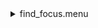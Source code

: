 <details><summary>find_focus.menu</summary><blockquote><pre><details><summary>find_focus.cbk</summary><blockquote><pre><details><summary>Exposure_80.rcp</summary><blockquote><pre>exposure 80
</pre></blockquote></details><details><summary>setupDark.rcp</summary><blockquote><pre>shut	in
</pre></blockquote></details><details><summary>dark_01wave_1beam_16sums_1rep_BOTH.rcp</summary><blockquote><pre>data	rcam	both	656.28	16
</pre></blockquote></details><details><summary>setupND.rcp</summary><blockquote><pre>shut in
diffuser  out
nd in
cover out
occ		out
calib	out
shut	out
</pre></blockquote></details><details><summary>637_focus.rcp</summary><blockquote><pre>prefilterrange 637
o1 16
<details><summary>637_01wave_1beam_16sums_1rep_BOTH.rcp</summary><blockquote><pre>data	rcam	both	637.40	16
</pre></blockquote></details>o1 17
<details><summary>637_01wave_1beam_16sums_1rep_BOTH.rcp</summary><blockquote><pre>data	rcam	both	637.40	16
</pre></blockquote></details>o1 18
<details><summary>637_01wave_1beam_16sums_1rep_BOTH.rcp</summary><blockquote><pre>data	rcam	both	637.40	16
</pre></blockquote></details><details><summary>637_01wave_1beam_16sums_1rep_BOTH.rcp</summary><blockquote><pre>data	rcam	both	637.40	16
</pre></blockquote></details>o1 19
<details><summary>637_01wave_1beam_16sums_1rep_BOTH.rcp</summary><blockquote><pre>data	rcam	both	637.40	16
</pre></blockquote></details>o1 20
<details><summary>637_01wave_1beam_16sums_1rep_BOTH.rcp</summary><blockquote><pre>data	rcam	both	637.40	16
</pre></blockquote></details>o1 21
<details><summary>637_01wave_1beam_16sums_1rep_BOTH.rcp</summary><blockquote><pre>data	rcam	both	637.40	16
</pre></blockquote></details>o1 22
<details><summary>637_01wave_1beam_16sums_1rep_BOTH.rcp</summary><blockquote><pre>data	rcam	both	637.40	16
</pre></blockquote></details>o1 23
<details><summary>637_01wave_1beam_16sums_1rep_BOTH.rcp</summary><blockquote><pre>data	rcam	both	637.40	16
</pre></blockquote></details>o1 24
<details><summary>637_01wave_1beam_16sums_1rep_BOTH.rcp</summary><blockquote><pre>data	rcam	both	637.40	16
</pre></blockquote></details>o1 25
<details><summary>637_01wave_1beam_16sums_1rep_BOTH.rcp</summary><blockquote><pre>data	rcam	both	637.40	16
</pre></blockquote></details>o1 26
<details><summary>637_01wave_1beam_16sums_1rep_BOTH.rcp</summary><blockquote><pre>data	rcam	both	637.40	16
</pre></blockquote></details></pre></blockquote></details><details><summary>670_focus.rcp</summary><blockquote><pre>prefilterrange 670
o1 19
<details><summary>670_01wave_2beam_16sums_1rep_BOTH.rcp</summary><blockquote><pre>data	rcam	both	670.16	16
data	tcam	both	670.16	16
</pre></blockquote></details>o1 20
<details><summary>670_01wave_2beam_16sums_1rep_BOTH.rcp</summary><blockquote><pre>data	rcam	both	670.16	16
data	tcam	both	670.16	16
</pre></blockquote></details>o1 21
<details><summary>670_01wave_2beam_16sums_1rep_BOTH.rcp</summary><blockquote><pre>data	rcam	both	670.16	16
data	tcam	both	670.16	16
</pre></blockquote></details>o1 22
<details><summary>670_01wave_2beam_16sums_1rep_BOTH.rcp</summary><blockquote><pre>data	rcam	both	670.16	16
data	tcam	both	670.16	16
</pre></blockquote></details>o1 23
<details><summary>670_01wave_2beam_16sums_1rep_BOTH.rcp</summary><blockquote><pre>data	rcam	both	670.16	16
data	tcam	both	670.16	16
</pre></blockquote></details>o1 24
<details><summary>670_01wave_2beam_16sums_1rep_BOTH.rcp</summary><blockquote><pre>data	rcam	both	670.16	16
data	tcam	both	670.16	16
</pre></blockquote></details>o1 25
<details><summary>670_01wave_2beam_16sums_1rep_BOTH.rcp</summary><blockquote><pre>data	rcam	both	670.16	16
data	tcam	both	670.16	16
</pre></blockquote></details>o1 26
<details><summary>670_01wave_2beam_16sums_1rep_BOTH.rcp</summary><blockquote><pre>data	rcam	both	670.16	16
data	tcam	both	670.16	16
</pre></blockquote></details>o1 27
<details><summary>670_01wave_2beam_16sums_1rep_BOTH.rcp</summary><blockquote><pre>data	rcam	both	670.16	16
data	tcam	both	670.16	16
</pre></blockquote></details>o1 28
<details><summary>670_01wave_2beam_16sums_1rep_BOTH.rcp</summary><blockquote><pre>data	rcam	both	670.16	16
data	tcam	both	670.16	16
</pre></blockquote></details>o1 29
<details><summary>670_01wave_2beam_16sums_1rep_BOTH.rcp</summary><blockquote><pre>data	rcam	both	670.16	16
data	tcam	both	670.16	16
</pre></blockquote></details>o1 30
<details><summary>670_01wave_2beam_16sums_1rep_BOTH.rcp</summary><blockquote><pre>data	rcam	both	670.16	16
data	tcam	both	670.16	16
</pre></blockquote></details>o1 31
<details><summary>670_01wave_2beam_16sums_1rep_BOTH.rcp</summary><blockquote><pre>data	rcam	both	670.16	16
data	tcam	both	670.16	16
</pre></blockquote></details></pre></blockquote></details><details><summary>761_focus.rcp</summary><blockquote><pre>prefilterrange 761
<<<<<<< head
o1 34
<details><summary>761_01wave_2beam_16sums_1rep_BOTH.rcp</summary><blockquote><pre><<<<<<< head
data	rcam	both	761.1	16
data	tcam	both	761.1	16
=======
data	rcam	both	761.16	16
data	tcam	both	761.16	16
>>>>>>> c8caa955903d9a7770de42c956093fa1c1f9ea7b
</pre></blockquote></details>o1 35
<details><summary>761_01wave_2beam_16sums_1rep_BOTH.rcp</summary><blockquote><pre><<<<<<< head
data	rcam	both	761.1	16
data	tcam	both	761.1	16
=======
data	rcam	both	761.16	16
data	tcam	both	761.16	16
>>>>>>> c8caa955903d9a7770de42c956093fa1c1f9ea7b
</pre></blockquote></details>o1 36
<details><summary>761_01wave_2beam_16sums_1rep_BOTH.rcp</summary><blockquote><pre><<<<<<< head
data	rcam	both	761.1	16
data	tcam	both	761.1	16
=======
data	rcam	both	761.16	16
data	tcam	both	761.16	16
>>>>>>> c8caa955903d9a7770de42c956093fa1c1f9ea7b
</pre></blockquote></details>o1 37
<details><summary>761_01wave_2beam_16sums_1rep_BOTH.rcp</summary><blockquote><pre><<<<<<< head
data	rcam	both	761.1	16
data	tcam	both	761.1	16
=======
data	rcam	both	761.16	16
data	tcam	both	761.16	16
>>>>>>> c8caa955903d9a7770de42c956093fa1c1f9ea7b
</pre></blockquote></details>o1 38
<details><summary>761_01wave_2beam_16sums_1rep_BOTH.rcp</summary><blockquote><pre><<<<<<< head
data	rcam	both	761.1	16
data	tcam	both	761.1	16
=======
data	rcam	both	761.16	16
data	tcam	both	761.16	16
>>>>>>> c8caa955903d9a7770de42c956093fa1c1f9ea7b
</pre></blockquote></details>o1 39
<details><summary>761_01wave_2beam_16sums_1rep_BOTH.rcp</summary><blockquote><pre><<<<<<< head
data	rcam	both	761.1	16
data	tcam	both	761.1	16
=======
data	rcam	both	761.16	16
data	tcam	both	761.16	16
>>>>>>> c8caa955903d9a7770de42c956093fa1c1f9ea7b
</pre></blockquote></details>o1 40
<details><summary>761_01wave_2beam_16sums_1rep_BOTH.rcp</summary><blockquote><pre><<<<<<< head
data	rcam	both	761.1	16
data	tcam	both	761.1	16
=======
data	rcam	both	761.16	16
data	tcam	both	761.16	16
>>>>>>> c8caa955903d9a7770de42c956093fa1c1f9ea7b
</pre></blockquote></details>o1 41
<details><summary>761_01wave_2beam_16sums_1rep_BOTH.rcp</summary><blockquote><pre><<<<<<< head
data	rcam	both	761.1	16
data	tcam	both	761.1	16
=======
data	rcam	both	761.16	16
data	tcam	both	761.16	16
>>>>>>> c8caa955903d9a7770de42c956093fa1c1f9ea7b
</pre></blockquote></details>o1 42
<details><summary>761_01wave_2beam_16sums_1rep_BOTH.rcp</summary><blockquote><pre><<<<<<< head
data	rcam	both	761.1	16
data	tcam	both	761.1	16
=======
data	rcam	both	761.16	16
data	tcam	both	761.16	16
>>>>>>> c8caa955903d9a7770de42c956093fa1c1f9ea7b
</pre></blockquote></details>o1 43
<details><summary>761_01wave_2beam_16sums_1rep_BOTH.rcp</summary><blockquote><pre><<<<<<< head
data	rcam	both	761.1	16
data	tcam	both	761.1	16
=======
data	rcam	both	761.16	16
data	tcam	both	761.16	16
>>>>>>> c8caa955903d9a7770de42c956093fa1c1f9ea7b
</pre></blockquote></details>o1 44
<details><summary>761_01wave_2beam_16sums_1rep_BOTH.rcp</summary><blockquote><pre><<<<<<< head
data	rcam	both	761.1	16
data	tcam	both	761.1	16
=======
data	rcam	both	761.16	16
data	tcam	both	761.16	16
>>>>>>> c8caa955903d9a7770de42c956093fa1c1f9ea7b
</pre></blockquote></details>o1 45
<details><summary>761_01wave_2beam_16sums_1rep_BOTH.rcp</summary><blockquote><pre><<<<<<< head
data	rcam	both	761.1	16
data	tcam	both	761.1	16
=======
data	rcam	both	761.16	16
data	tcam	both	761.16	16
>>>>>>> c8caa955903d9a7770de42c956093fa1c1f9ea7b
</pre></blockquote></details>o1 46
<details><summary>761_01wave_2beam_16sums_1rep_BOTH.rcp</summary><blockquote><pre><<<<<<< head
data	rcam	both	761.1	16
data	tcam	both	761.1	16
=======
data	rcam	both	761.16	16
data	tcam	both	761.16	16
>>>>>>> c8caa955903d9a7770de42c956093fa1c1f9ea7b
</pre></blockquote></details>=======
o1 26
<details><summary>761_01wave_1beam_16sums_1rep_BOTH.rcp</summary><blockquote><pre>data	rcam	both	761.16	16
</pre></blockquote></details>o1 27
<details><summary>761_01wave_1beam_16sums_1rep_BOTH.rcp</summary><blockquote><pre>data	rcam	both	761.16	16
</pre></blockquote></details>o1 28
<details><summary>761_01wave_1beam_16sums_1rep_BOTH.rcp</summary><blockquote><pre>data	rcam	both	761.16	16
</pre></blockquote></details>o1 29
<details><summary>761_01wave_1beam_16sums_1rep_BOTH.rcp</summary><blockquote><pre>data	rcam	both	761.16	16
</pre></blockquote></details>o1 30
<details><summary>761_01wave_1beam_16sums_1rep_BOTH.rcp</summary><blockquote><pre>data	rcam	both	761.16	16
</pre></blockquote></details>o1 31
<details><summary>761_01wave_1beam_16sums_1rep_BOTH.rcp</summary><blockquote><pre>data	rcam	both	761.16	16
</pre></blockquote></details>o1 32
<details><summary>761_01wave_1beam_16sums_1rep_BOTH.rcp</summary><blockquote><pre>data	rcam	both	761.16	16
</pre></blockquote></details>o1 33
<details><summary>761_01wave_1beam_16sums_1rep_BOTH.rcp</summary><blockquote><pre>data	rcam	both	761.16	16
</pre></blockquote></details>o1 34
<details><summary>761_01wave_1beam_16sums_1rep_BOTH.rcp</summary><blockquote><pre>data	rcam	both	761.16	16
</pre></blockquote></details>o1 35
<details><summary>761_01wave_1beam_16sums_1rep_BOTH.rcp</summary><blockquote><pre>data	rcam	both	761.16	16
</pre></blockquote></details>o1 36
<details><summary>761_01wave_1beam_16sums_1rep_BOTH.rcp</summary><blockquote><pre>data	rcam	both	761.16	16
</pre></blockquote></details>o1 37
<details><summary>761_01wave_1beam_16sums_1rep_BOTH.rcp</summary><blockquote><pre>data	rcam	both	761.16	16
</pre></blockquote></details>o1 38
<details><summary>761_01wave_1beam_16sums_1rep_BOTH.rcp</summary><blockquote><pre>data	rcam	both	761.16	16
</pre></blockquote></details>o1 39
<details><summary>761_01wave_1beam_16sums_1rep_BOTH.rcp</summary><blockquote><pre>data	rcam	both	761.16	16
</pre></blockquote></details>o1 40
<details><summary>761_01wave_1beam_16sums_1rep_BOTH.rcp</summary><blockquote><pre>data	rcam	both	761.16	16
</pre></blockquote></details>o1 41
<details><summary>761_01wave_1beam_16sums_1rep_BOTH.rcp</summary><blockquote><pre>data	rcam	both	761.16	16
</pre></blockquote></details>o1 42
<details><summary>761_01wave_1beam_16sums_1rep_BOTH.rcp</summary><blockquote><pre>data	rcam	both	761.16	16
</pre></blockquote></details>>>>>>>> c8caa955903d9a7770de42c956093fa1c1f9ea7b
</pre></blockquote></details><details><summary>Exposure_60.rcp</summary><blockquote><pre>exposure 60
</pre></blockquote></details><details><summary>setupDark.rcp</summary><blockquote><pre>shut	in
</pre></blockquote></details><details><summary>dark_01wave_1beam_16sums_1rep_BOTH.rcp</summary><blockquote><pre>data	rcam	both	656.28	16
</pre></blockquote></details><details><summary>setupNDShutterOut.rcp</summary><blockquote><pre>shut	out
</pre></blockquote></details><details><summary>789_focus.rcp</summary><blockquote><pre>prefilterrange 789
o1 34
<details><summary>789_01wave_2beam_16sums_1rep_BOTH.rcp</summary><blockquote><pre>data	rcam	both	789.40	16
data	tcam	both	789.40	16
</pre></blockquote></details>o1 35
<details><summary>789_01wave_1beam_16sums_1rep_BOTH.rcp</summary><blockquote><pre>data	rcam	both	789.40	16
</pre></blockquote></details>o1 36
<details><summary>789_01wave_1beam_16sums_1rep_BOTH.rcp</summary><blockquote><pre>data	rcam	both	789.40	16
</pre></blockquote></details>o1 37
<details><summary>789_01wave_1beam_16sums_1rep_BOTH.rcp</summary><blockquote><pre>data	rcam	both	789.40	16
</pre></blockquote></details>o1 38
<details><summary>789_01wave_1beam_16sums_1rep_BOTH.rcp</summary><blockquote><pre>data	rcam	both	789.40	16
</pre></blockquote></details>o1 39
<details><summary>789_01wave_1beam_16sums_1rep_BOTH.rcp</summary><blockquote><pre>data	rcam	both	789.40	16
</pre></blockquote></details>o1 40
<details><summary>789_01wave_1beam_16sums_1rep_BOTH.rcp</summary><blockquote><pre>data	rcam	both	789.40	16
</pre></blockquote></details>o1 41
<details><summary>789_01wave_1beam_16sums_1rep_BOTH.rcp</summary><blockquote><pre>data	rcam	both	789.40	16
</pre></blockquote></details>o1 42
<details><summary>789_01wave_1beam_16sums_1rep_BOTH.rcp</summary><blockquote><pre>data	rcam	both	789.40	16
</pre></blockquote></details>o1 43
<details><summary>789_01wave_1beam_16sums_1rep_BOTH.rcp</summary><blockquote><pre>data	rcam	both	789.40	16
</pre></blockquote></details>o1 44
<details><summary>789_01wave_1beam_16sums_1rep_BOTH.rcp</summary><blockquote><pre>data	rcam	both	789.40	16
</pre></blockquote></details>o1 45
<details><summary>789_01wave_1beam_16sums_1rep_BOTH.rcp</summary><blockquote><pre>data	rcam	both	789.40	16
</pre></blockquote></details>o1 45
<details><summary>789_01wave_1beam_16sums_1rep_BOTH.rcp</summary><blockquote><pre>data	rcam	both	789.40	16
</pre></blockquote></details></pre></blockquote></details><details><summary>Exposure_20.rcp</summary><blockquote><pre>exposure 20
</pre></blockquote></details><details><summary>setupDark.rcp</summary><blockquote><pre>shut	in
</pre></blockquote></details><details><summary>dark_01wave_1beam_16sums_1rep_BOTH.rcp</summary><blockquote><pre>data	rcam	both	656.28	16
</pre></blockquote></details><details><summary>setupNDShutterOut.rcp</summary><blockquote><pre>shut	out
</pre></blockquote></details><details><summary>991_focus.rcp</summary><blockquote><pre>prefilterrange 991
o1 48
<details><summary>991_01wave_2beam_16sums_1rep_BOTH.rcp</summary><blockquote><pre>data	rcam	both	991.26	16
data	tcam	both	991.26	16
</pre></blockquote></details>o1 47
<details><summary>991_01wave_2beam_16sums_1rep_BOTH.rcp</summary><blockquote><pre>data	rcam	both	991.26	16
data	tcam	both	991.26	16
</pre></blockquote></details>o1 49
<details><summary>991_01wave_2beam_16sums_1rep_BOTH.rcp</summary><blockquote><pre>data	rcam	both	991.26	16
data	tcam	both	991.26	16
</pre></blockquote></details>o1 50
<details><summary>991_01wave_2beam_16sums_1rep_BOTH.rcp</summary><blockquote><pre>data	rcam	both	991.26	16
data	tcam	both	991.26	16
</pre></blockquote></details>o1 51
<details><summary>991_01wave_2beam_16sums_1rep_BOTH.rcp</summary><blockquote><pre>data	rcam	both	991.26	16
data	tcam	both	991.26	16
</pre></blockquote></details>o1 52
<details><summary>991_01wave_2beam_16sums_1rep_BOTH.rcp</summary><blockquote><pre>data	rcam	both	991.26	16
data	tcam	both	991.26	16
</pre></blockquote></details>o1 53
<details><summary>991_01wave_2beam_16sums_1rep_BOTH.rcp</summary><blockquote><pre>data	rcam	both	991.26	16
data	tcam	both	991.26	16
</pre></blockquote></details>o1 54
<details><summary>991_01wave_2beam_16sums_1rep_BOTH.rcp</summary><blockquote><pre>data	rcam	both	991.26	16
data	tcam	both	991.26	16
</pre></blockquote></details>o1 55
<details><summary>991_01wave_2beam_16sums_1rep_BOTH.rcp</summary><blockquote><pre>data	rcam	both	991.26	16
data	tcam	both	991.26	16
</pre></blockquote></details>o1 56
<details><summary>991_01wave_2beam_16sums_1rep_BOTH.rcp</summary><blockquote><pre>data	rcam	both	991.26	16
data	tcam	both	991.26	16
</pre></blockquote></details>o1 57
<details><summary>991_01wave_2beam_16sums_1rep_BOTH.rcp</summary><blockquote><pre>data	rcam	both	991.26	16
data	tcam	both	991.26	16
</pre></blockquote></details>o1 58
<details><summary>991_01wave_2beam_16sums_1rep_BOTH.rcp</summary><blockquote><pre>data	rcam	both	991.26	16
data	tcam	both	991.26	16
</pre></blockquote></details>o1 59
<details><summary>991_01wave_2beam_16sums_1rep_BOTH.rcp</summary><blockquote><pre>data	rcam	both	991.26	16
data	tcam	both	991.26	16
</pre></blockquote></details>o1 60
<details><summary>991_01wave_2beam_16sums_1rep_BOTH.rcp</summary><blockquote><pre>data	rcam	both	991.26	16
data	tcam	both	991.26	16
</pre></blockquote></details>o1 61
<details><summary>991_01wave_2beam_16sums_1rep_BOTH.rcp</summary><blockquote><pre>data	rcam	both	991.26	16
data	tcam	both	991.26	16
</pre></blockquote></details>o1 62
<details><summary>991_01wave_2beam_16sums_1rep_BOTH.rcp</summary><blockquote><pre>data	rcam	both	991.26	16
data	tcam	both	991.26	16
</pre></blockquote></details></pre></blockquote></details><details><summary>1074_focus.rcp</summary><blockquote><pre>prefilterrange 1074
o1 55
<details><summary>1074_01wave_1beam_16sums_1rep_BOTH.rcp</summary><blockquote><pre>data	rcam	both	1074.70	16
</pre></blockquote></details>o1 56
<details><summary>1074_01wave_1beam_16sums_1rep_BOTH.rcp</summary><blockquote><pre>data	rcam	both	1074.70	16
</pre></blockquote></details>o1 57
<details><summary>1074_01wave_1beam_16sums_1rep_BOTH.rcp</summary><blockquote><pre>data	rcam	both	1074.70	16
</pre></blockquote></details>o1 58
<details><summary>1074_01wave_1beam_16sums_1rep_BOTH.rcp</summary><blockquote><pre>data	rcam	both	1074.70	16
</pre></blockquote></details>o1 59
<details><summary>1074_01wave_1beam_16sums_1rep_BOTH.rcp</summary><blockquote><pre>data	rcam	both	1074.70	16
</pre></blockquote></details>o1 60
<details><summary>1074_01wave_1beam_16sums_1rep_BOTH.rcp</summary><blockquote><pre>data	rcam	both	1074.70	16
</pre></blockquote></details>o1 61
<details><summary>1074_01wave_1beam_16sums_1rep_BOTH.rcp</summary><blockquote><pre>data	rcam	both	1074.70	16
</pre></blockquote></details>o1 62
<details><summary>1074_01wave_1beam_16sums_1rep_BOTH.rcp</summary><blockquote><pre>data	rcam	both	1074.70	16
</pre></blockquote></details></pre></blockquote></details><details><summary>1079_focus.rcp</summary><blockquote><pre>prefilterrange 1079
o1 55
<details><summary>1079_01wave_1beam_16sums_1rep_BOTH.rcp</summary><blockquote><pre>data	rcam	both	1079.80	16
</pre></blockquote></details>o1 56
<details><summary>1079_01wave_1beam_16sums_1rep_BOTH.rcp</summary><blockquote><pre>data	rcam	both	1079.80	16
</pre></blockquote></details>o1 57
<details><summary>1079_01wave_1beam_16sums_1rep_BOTH.rcp</summary><blockquote><pre>data	rcam	both	1079.80	16
</pre></blockquote></details>o1 58
<details><summary>1079_01wave_1beam_16sums_1rep_BOTH.rcp</summary><blockquote><pre>data	rcam	both	1079.80	16
</pre></blockquote></details>o1 59
<details><summary>1079_01wave_1beam_16sums_1rep_BOTH.rcp</summary><blockquote><pre>data	rcam	both	1079.80	16
</pre></blockquote></details>o1 60
<details><summary>1079_01wave_1beam_16sums_1rep_BOTH.rcp</summary><blockquote><pre>data	rcam	both	1079.80	16
</pre></blockquote></details>o1 61
<details><summary>1079_01wave_1beam_16sums_1rep_BOTH.rcp</summary><blockquote><pre>data	rcam	both	1079.80	16
</pre></blockquote></details>o1 62
<details><summary>1079_01wave_1beam_16sums_1rep_BOTH.rcp</summary><blockquote><pre>data	rcam	both	1079.80	16
</pre></blockquote></details></pre></blockquote></details><details><summary>setupDark.rcp</summary><blockquote><pre>shut	in
</pre></blockquote></details><details><summary>ND_OUT.rcp</summary><blockquote><pre>nd out
</pre></blockquote></details></pre></blockquote></details></pre></blockquote></details>